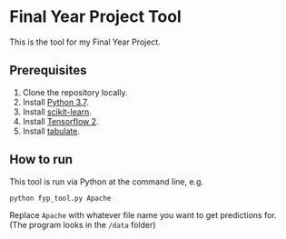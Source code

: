 # Final Year Project Tool
This is the tool for my Final Year Project.

## Prerequisites
1. Clone the repository locally.
2. Install [Python 3.7](https://www.python.org/downloads/release/python-376/). 
3. Install [scikit-learn](https://scikit-learn.org/stable/install.html).
4. Install [Tensorflow 2](https://www.tensorflow.org/install/pip).
5. Install [tabulate](https://pypi.org/project/tabulate/).

## How to run
This tool is run via Python at the command line, e.g.

```
python fyp_tool.py Apache
```

Replace `Apache` with whatever file name you want to get predictions for. (The program looks in the `/data` folder)
